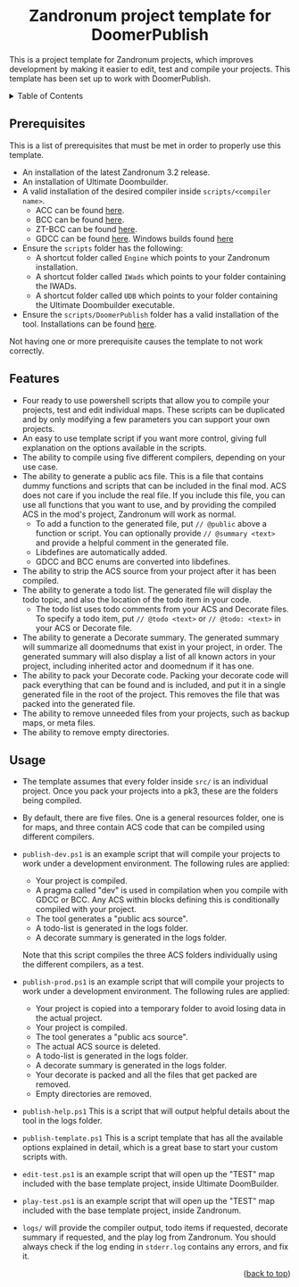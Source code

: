 <!-- Anchor for the "back to top" links -->
<a id="readme-top"></a>

<!-- Project logo -->
<br />
<div align="center">
  <h1>Zandronum project template for DoomerPublish</h1>
</div>

This is a project template for Zandronum projects, which improves development by making it easier to edit, test and compile your projects. This template has been set up to work with DoomerPublish.

<!-- Table of contents -->
<details>
  <summary>Table of Contents</summary>
  <ol>
    <li>
      <a href="#prerequisites">Prerequisites</a>
    </li>
    <li>
      <a href="#features">Features</a>
    </li>
	<li>
      <a href="#usage">Usage</a>
    </li>
  </ol>
</details>



## Prerequisites
This is a list of prerequisites that must be met in order to properly use this template.
- An installation of the latest Zandronum 3.2 release.
- An installation of Ultimate Doombuilder.
- A valid installation of the desired compiler inside `scripts/<compiler name>`.
	- ACC can be found [here](https://github.com/ZDoom/acc/releases).
	- BCC can be found [here](https://github.com/positively-charged/bcc/releases).
	- ZT-BCC can be found [here](https://github.com/zeta-group/zt-bcc/releases).
	- GDCC can be found [here](https://github.com/DavidPH/GDCC/tags). Windows builds found [here](https://www.dropbox.com/sh/5wae0ro7vuesud7/AADSyNu4S89Gc2RJc0PdS3qHa?dl=0)
- Ensure the `scripts` folder has the following:
	- A shortcut folder called `Engine` which points to your Zandronum installation.
	- A shortcut folder called `IWads` which points to your folder containing the IWADs.
	- A shortcut folder called `UDB` which points to your folder containing the Ultimate Doombuilder executable.
- Ensure the `scripts/DoomerPublish` folder has a valid installation of the tool. Installations can be found [here](https://github.com/Devishing/DoomerPublish/tags).

Not having one or more prerequisite causes the template to not work correctly.

## Features
- Four ready to use powershell scripts that allow you to compile your projects, test and edit individual maps. These scripts can be duplicated and by only modifying a few parameters you can support your own projects.
- An easy to use template script if you want more control, giving full explanation on the options available in the scripts.
- The ability to compile using five different compilers, depending on your use case.
- The ability to generate a public acs file. This is a file that contains dummy functions and scripts that can be included in the final mod. ACS does not care if you include the real file. If you include this file, you can use all functions that you want to use, and by providing the compiled ACS in the mod's project, Zandronum will work as normal.
	- To add a function to the generated file, put `// @public` above a function or script. You can optionally provide `// @summary <text>` and provide a helpful comment in the generated file.
	- Libdefines are automatically added.
	- GDCC and BCC enums are converted into libdefines.
- The ability to strip the ACS source from your project after it has been compiled.
- The ability to generate a todo list. The generated file will display the todo topic, and also the location of the todo item in your code.
	- The todo list uses todo comments from your ACS and Decorate files. To specify a todo item, put `// @todo <text>` or `// @todo: <text>` in your ACS or Decorate file.
- The ability to generate a Decorate summary. The generated summary will summarize all doomednums that exist in your project, in order. The generated summary will also display a list of all known actors in your project, including inherited actor and doomednum if it has one.
- The ability to pack your Decorate code. Packing your decorate code will pack everything that can be found and is included, and put it in a single generated file in the root of the project. This removes the file that was packed into the generated file.
- The ability to remove unneeded files from your projects, such as backup maps, or meta files.
- The ability to remove empty directories.

## Usage
- The template assumes that every folder inside `src/` is an individual project. Once you pack your projects into a pk3, these are the folders being compiled.
- By default, there are five files. One is a general resources folder, one is for maps, and three contain ACS code that can be compiled using different compilers.
- `publish-dev.ps1` is an example script that will compile your projects to work under a development environment. The following rules are applied:
	- Your project is compiled.
	- A pragma called "dev" is used in compilation when you compile with GDCC or BCC. Any ACS within blocks defining this is conditionally compiled with your project.
	- The tool generates a "public acs source".
	- A todo-list is generated in the logs folder.
	- A decorate summary is generated in the logs folder.

  Note that this script compiles the three ACS folders individually using the different compilers, as a test.
- `publish-prod.ps1` is an example script that will compile your projects to work under a development environment. The following rules are applied:
	- Your project is copied into a temporary folder to avoid losing data in the actual project.
	- Your project is compiled.
	- The tool generates a "public acs source".
	- The actual ACS source is deleted.
	- A todo-list is generated in the logs folder.
	- A decorate summary is generated in the logs folder.
	- Your decorate is packed and all the files that get packed are removed.
	- Empty directories are removed.
- `publish-help.ps1` This is a script that will output helpful details about the tool in the logs folder.
- `publish-template.ps1` This is a script template that has all the available options explained in detail, which is a great base to start your custom scripts with.
- `edit-test.ps1` is an example script that will open up the "TEST" map included with the base template project, inside Ultimate DoomBuilder.
- `play-test.ps1` is an example script that will open up the "TEST" map included with the base template project, inside Zandronum.
- `logs/` will provide the compiler output, todo items if requested, decorate summary if requested, and the play log from Zandronum. You should always check if the log ending in `stderr.log` contains any errors, and fix it.

<p align="right">(<a href="#readme-top">back to top</a>)</p>